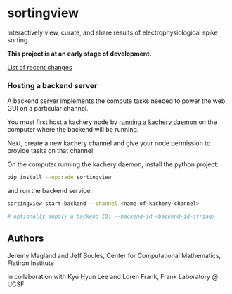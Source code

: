 # sortingview

Interactively view, curate, and share results of electrophysiological spike sorting.

**This project is at an early stage of development.**

[List of recent changes](./doc/changelog.txt)

### Hosting a backend server

A backend server implements the compute tasks needed to power the web GUI on a particular channel.

You must first host a kachery node by [running a kachery daemon](https://kacheryhub.org) on the computer where the backend will be running.

Next, create a new kachery channel and give your node permission to provide tasks on that channel.

On the computer running the kachery daemon, install the python project:

```bash
pip install --upgrade sortingview
```

and run the backend service:

```bash
sortingview-start-backend --channel <name-of-kachery-channel>

# optionally supply a backend ID: --backend-id <backend-id-string>
```

## Authors

Jeremy Magland and Jeff Soules, Center for Computational Mathematics, Flatiron Institute

In collaboration with Kyu Hyun Lee and Loren Frank, Frank Laboratory @ UCSF
